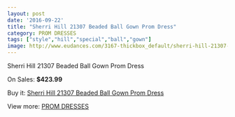 ```yaml
---
layout: post
date: '2016-09-22'
title: "Sherri Hill 21307 Beaded Ball Gown Prom Dress"
category: PROM DRESSES
tags: ["style","hill","special","ball","gown"]
image: http://www.eudances.com/3167-thickbox_default/sherri-hill-21307-beaded-ball-gown-prom-dress.jpg
---
```

Sherri Hill 21307 Beaded Ball Gown Prom Dress

On Sales: **$423.99**
<a href="https://www.eudances.com/en/prom-dresses/1089-sherri-hill-21307-beaded-ball-gown-prom-dress.html"><amp-img layout="responsive" width="600" height="600" src="//www.eudances.com/3167-thickbox_default/sherri-hill-21307-beaded-ball-gown-prom-dress.jpg" alt="Sherri Hill 21307 Beaded Ball Gown Prom Dress 0" /></a>
<a href="https://www.eudances.com/en/prom-dresses/1089-sherri-hill-21307-beaded-ball-gown-prom-dress.html"><amp-img layout="responsive" width="600" height="600" src="//www.eudances.com/3168-thickbox_default/sherri-hill-21307-beaded-ball-gown-prom-dress.jpg" alt="Sherri Hill 21307 Beaded Ball Gown Prom Dress 1" /></a>
<a href="https://www.eudances.com/en/prom-dresses/1089-sherri-hill-21307-beaded-ball-gown-prom-dress.html"><amp-img layout="responsive" width="600" height="600" src="//www.eudances.com/3169-thickbox_default/sherri-hill-21307-beaded-ball-gown-prom-dress.jpg" alt="Sherri Hill 21307 Beaded Ball Gown Prom Dress 2" /></a>
<a href="https://www.eudances.com/en/prom-dresses/1089-sherri-hill-21307-beaded-ball-gown-prom-dress.html"><amp-img layout="responsive" width="600" height="600" src="//www.eudances.com/3170-thickbox_default/sherri-hill-21307-beaded-ball-gown-prom-dress.jpg" alt="Sherri Hill 21307 Beaded Ball Gown Prom Dress 3" /></a>
<a href="https://www.eudances.com/en/prom-dresses/1089-sherri-hill-21307-beaded-ball-gown-prom-dress.html"><amp-img layout="responsive" width="600" height="600" src="//www.eudances.com/3171-thickbox_default/sherri-hill-21307-beaded-ball-gown-prom-dress.jpg" alt="Sherri Hill 21307 Beaded Ball Gown Prom Dress 4" /></a>

Buy it: [Sherri Hill 21307 Beaded Ball Gown Prom Dress](https://www.eudances.com/en/prom-dresses/1089-sherri-hill-21307-beaded-ball-gown-prom-dress.html "Sherri Hill 21307 Beaded Ball Gown Prom Dress")

View more: [PROM DRESSES](https://www.eudances.com/en/13-prom-dresses "PROM DRESSES")